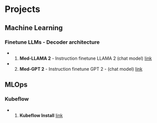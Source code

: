# Projects
## Machine Learning
### Finetune LLMs - Decoder architecture
- 1. **Med-LLAMA 2** - Instruction finetune LLAMA 2 (chat model) [link](https://github.com/SHRIDHARKN/data_science/blob/main/projects/generative-ai/llama2-instruct-finetune-medllama.ipynb)
- 2. **Med-GPT 2** - Instruction finetune GPT 2 - (chat model) [link](https://github.com/SHRIDHARKN/data_science/blob/main/projects/generative-ai/gpt2-instruction-finetune-medgpt2.ipynb)
## MLOps
### Kubeflow
- 1. **Kubeflow Install** [link](https://github.com/SHRIDHARKN/data_science/blob/main/projects/tech/kubeflow/kubeflow.md)
